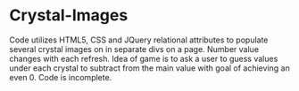 # Crystal-Images
Code utilizes HTML5, CSS and JQuery relational attributes to populate several crystal images on in separate divs on a page. Number value changes with each refresh. Idea of game is to ask a user to guess values under each crystal to subtract from the main value with goal of achieving an even 0. Code is incomplete.
